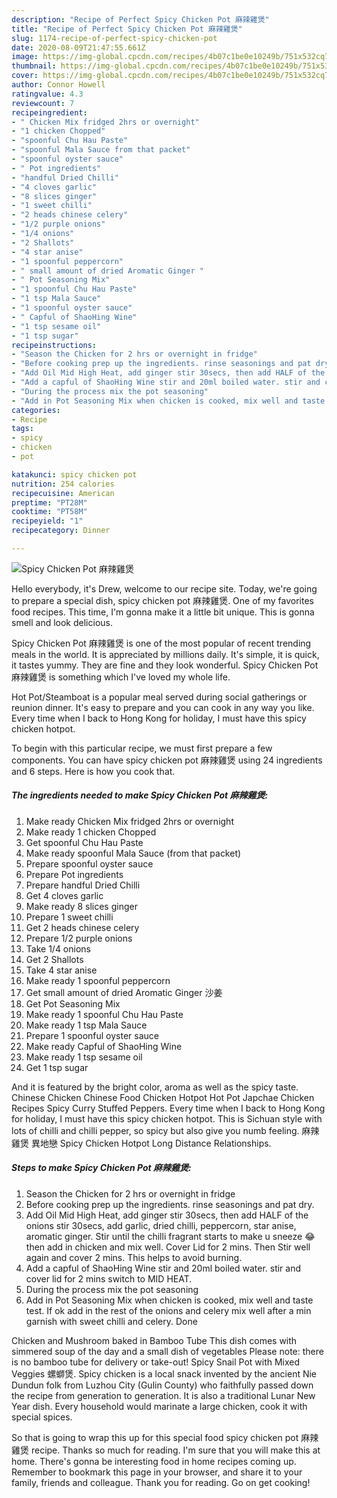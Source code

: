 ```yaml
---
description: "Recipe of Perfect Spicy Chicken Pot 麻辣雞煲"
title: "Recipe of Perfect Spicy Chicken Pot 麻辣雞煲"
slug: 1174-recipe-of-perfect-spicy-chicken-pot
date: 2020-08-09T21:47:55.661Z
image: https://img-global.cpcdn.com/recipes/4b07c1be0e10249b/751x532cq70/spicy-chicken-pot-麻辣雞煲-recipe-main-photo.jpg
thumbnail: https://img-global.cpcdn.com/recipes/4b07c1be0e10249b/751x532cq70/spicy-chicken-pot-麻辣雞煲-recipe-main-photo.jpg
cover: https://img-global.cpcdn.com/recipes/4b07c1be0e10249b/751x532cq70/spicy-chicken-pot-麻辣雞煲-recipe-main-photo.jpg
author: Connor Howell
ratingvalue: 4.3
reviewcount: 7
recipeingredient:
- " Chicken Mix fridged 2hrs or overnight"
- "1 chicken Chopped"
- "spoonful Chu Hau Paste"
- "spoonful Mala Sauce from that packet"
- "spoonful oyster sauce"
- " Pot ingredients"
- "handful Dried Chilli"
- "4 cloves garlic"
- "8 slices ginger"
- "1 sweet chilli"
- "2 heads chinese celery"
- "1/2 purple onions"
- "1/4 onions"
- "2 Shallots"
- "4 star anise"
- "1 spoonful peppercorn"
- " small amount of dried Aromatic Ginger "
- " Pot Seasoning Mix"
- "1 spoonful Chu Hau Paste"
- "1 tsp Mala Sauce"
- "1 spoonful oyster sauce"
- " Capful of ShaoHing Wine"
- "1 tsp sesame oil"
- "1 tsp sugar"
recipeinstructions:
- "Season the Chicken for 2 hrs or overnight in fridge"
- "Before cooking prep up the ingredients. rinse seasonings and pat dry."
- "Add Oil Mid High Heat, add ginger stir 30secs, then add HALF of the onions stir 30secs, add garlic, dried chilli, peppercorn, star anise, aromatic ginger. Stir until the chilli fragrant starts to make u sneeze 😂 then add in chicken and mix well. Cover Lid for 2 mins. Then Stir well again and cover 2 mins. This helps to avoid burning."
- "Add a capful of ShaoHing Wine stir and 20ml boiled water. stir and cover lid for 2 mins switch to MID HEAT."
- "During the process mix the pot seasoning"
- "Add in Pot Seasoning Mix when chicken is cooked, mix well and taste test. If ok add in the rest of the onions and celery mix well after a min garnish with sweet chilli and celery. Done"
categories:
- Recipe
tags:
- spicy
- chicken
- pot

katakunci: spicy chicken pot 
nutrition: 254 calories
recipecuisine: American
preptime: "PT28M"
cooktime: "PT58M"
recipeyield: "1"
recipecategory: Dinner

---
```



![Spicy Chicken Pot 麻辣雞煲](https://img-global.cpcdn.com/recipes/4b07c1be0e10249b/751x532cq70/spicy-chicken-pot-麻辣雞煲-recipe-main-photo.jpg)

Hello everybody, it's Drew, welcome to our recipe site. Today, we're going to prepare a special dish, spicy chicken pot 麻辣雞煲. One of my favorites food recipes. This time, I'm gonna make it a little bit unique. This is gonna smell and look delicious.

Spicy Chicken Pot 麻辣雞煲 is one of the most popular of recent trending meals in the world. It is appreciated by millions daily. It's simple, it is quick, it tastes yummy. They are fine and they look wonderful. Spicy Chicken Pot 麻辣雞煲 is something which I've loved my whole life.

Hot Pot/Steamboat is a popular meal served during social gatherings or reunion dinner. It&#39;s easy to prepare and you can cook in any way you like. Every time when I back to Hong Kong for holiday, I must have this spicy chicken hotpot.


To begin with this particular recipe, we must first prepare a few components. You can have spicy chicken pot 麻辣雞煲 using 24 ingredients and 6 steps. Here is how you cook that.

<!--inarticleads1-->

##### The ingredients needed to make Spicy Chicken Pot 麻辣雞煲:

1. Make ready  Chicken Mix fridged 2hrs or overnight
1. Make ready 1 chicken Chopped
1. Get spoonful Chu Hau Paste
1. Make ready spoonful Mala Sauce (from that packet)
1. Prepare spoonful oyster sauce
1. Prepare  Pot ingredients
1. Prepare handful Dried Chilli
1. Get 4 cloves garlic
1. Make ready 8 slices ginger
1. Prepare 1 sweet chilli
1. Get 2 heads chinese celery
1. Prepare 1/2 purple onions
1. Take 1/4 onions
1. Get 2 Shallots
1. Take 4 star anise
1. Make ready 1 spoonful peppercorn
1. Get  small amount of dried Aromatic Ginger 沙姜
1. Get  Pot Seasoning Mix
1. Make ready 1 spoonful Chu Hau Paste
1. Make ready 1 tsp Mala Sauce
1. Prepare 1 spoonful oyster sauce
1. Make ready  Capful of ShaoHing Wine
1. Make ready 1 tsp sesame oil
1. Get 1 tsp sugar


And it is featured by the bright color, aroma as well as the spicy taste. Chinese Chicken Chinese Food Chicken Hotpot Hot Pot Japchae Chicken Recipes Spicy Curry Stuffed Peppers. Every time when I back to Hong Kong for holiday, I must have this spicy chicken hotpot. This is Sichuan style with lots of chilli and chilli pepper, so spicy but also give you numb feeling. 麻辣雞煲 異地戀 Spicy Chicken Hotpot Long Distance Relationships. 

<!--inarticleads2-->

##### Steps to make Spicy Chicken Pot 麻辣雞煲:

1. Season the Chicken for 2 hrs or overnight in fridge
1. Before cooking prep up the ingredients. rinse seasonings and pat dry.
1. Add Oil Mid High Heat, add ginger stir 30secs, then add HALF of the onions stir 30secs, add garlic, dried chilli, peppercorn, star anise, aromatic ginger. Stir until the chilli fragrant starts to make u sneeze 😂 then add in chicken and mix well. Cover Lid for 2 mins. Then Stir well again and cover 2 mins. This helps to avoid burning.
1. Add a capful of ShaoHing Wine stir and 20ml boiled water. stir and cover lid for 2 mins switch to MID HEAT.
1. During the process mix the pot seasoning
1. Add in Pot Seasoning Mix when chicken is cooked, mix well and taste test. If ok add in the rest of the onions and celery mix well after a min garnish with sweet chilli and celery. Done


Chicken and Mushroom baked in Bamboo Tube This dish comes with simmered soup of the day and a small dish of vegetables Please note: there is no bamboo tube for delivery or take-out! Spicy Snail Pot with Mixed Veggies 螺螄煲. Spicy chicken is a local snack invented by the ancient Nie Dundun folk from Luzhou City (Gulin County) who faithfully passed down the recipe from generation to generation. It is also a traditional Lunar New Year dish. Every household would marinate a large chicken, cook it with special spices. 

So that is going to wrap this up for this special food spicy chicken pot 麻辣雞煲 recipe. Thanks so much for reading. I'm sure that you will make this at home. There's gonna be interesting food in home recipes coming up. Remember to bookmark this page in your browser, and share it to your family, friends and colleague. Thank you for reading. Go on get cooking!
